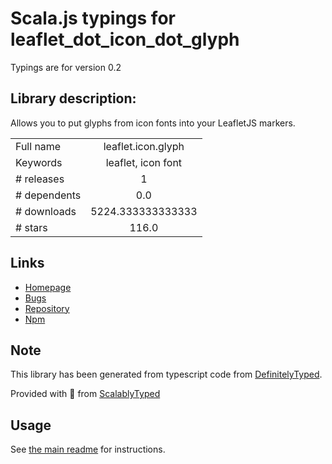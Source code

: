 
# Scala.js typings for leaflet_dot_icon_dot_glyph

Typings are for version 0.2

## Library description:
Allows you to put glyphs from icon fonts into your LeafletJS markers.

|                    |                 |
| ------------------ | :-------------: |
| Full name          | leaflet.icon.glyph |
| Keywords           | leaflet, icon font |
| # releases         | 1 |
| # dependents       | 0.0 |
| # downloads        | 5224.333333333333 |
| # stars            | 116.0 |

## Links
- [Homepage](https://github.com/IvanSanchez/Leaflet.Icon.Glyph#readme)
- [Bugs](https://github.com/IvanSanchez/Leaflet.Icon.Glyph/issues)
- [Repository](https://github.com/IvanSanchez/Leaflet.Icon.Glyph)
- [Npm](https://www.npmjs.com/package/leaflet.icon.glyph)
    


## Note
This library has been generated from typescript code from [DefinitelyTyped](https://definitelytyped.org).

Provided with :purple_heart: from [ScalablyTyped](https://github.com/oyvindberg/ScalablyTyped)

## Usage
See [the main readme](../../readme.md) for instructions.


